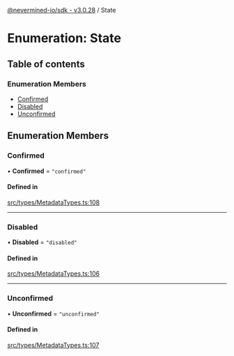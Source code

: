[@nevermined-io/sdk - v3.0.28](../code-reference.md) / State

# Enumeration: State

## Table of contents

### Enumeration Members

- [Confirmed](State.md#confirmed)
- [Disabled](State.md#disabled)
- [Unconfirmed](State.md#unconfirmed)

## Enumeration Members

### Confirmed

• **Confirmed** = `"confirmed"`

#### Defined in

[src/types/MetadataTypes.ts:108](https://github.com/nevermined-io/sdk-js/blob/2c5b70a398b96158415b2a3c97669bf5963dd8f3/src/types/MetadataTypes.ts#L108)

---

### Disabled

• **Disabled** = `"disabled"`

#### Defined in

[src/types/MetadataTypes.ts:106](https://github.com/nevermined-io/sdk-js/blob/2c5b70a398b96158415b2a3c97669bf5963dd8f3/src/types/MetadataTypes.ts#L106)

---

### Unconfirmed

• **Unconfirmed** = `"unconfirmed"`

#### Defined in

[src/types/MetadataTypes.ts:107](https://github.com/nevermined-io/sdk-js/blob/2c5b70a398b96158415b2a3c97669bf5963dd8f3/src/types/MetadataTypes.ts#L107)
